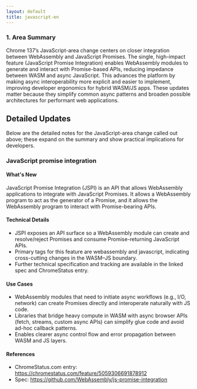 ```yaml
---
layout: default
title: javascript-en
---
```


### 1. Area Summary

Chrome 137’s JavaScript-area change centers on closer integration between WebAssembly and JavaScript Promises. The single, high-impact feature (JavaScript Promise Integration) enables WebAssembly modules to generate and interact with Promise-based APIs, reducing impedance between WASM and async JavaScript. This advances the platform by making async interoperability more explicit and easier to implement, improving developer ergonomics for hybrid WASM/JS apps. These updates matter because they simplify common async patterns and broaden possible architectures for performant web applications.

## Detailed Updates

Below are the detailed notes for the JavaScript-area change called out above; these expand on the summary and show practical implications for developers.

### JavaScript promise integration

#### What's New
JavaScript Promise Integration (JSPI) is an API that allows WebAssembly applications to integrate with JavaScript Promises. It allows a WebAssembly program to act as the generator of a Promise, and it allows the WebAssembly program to interact with Promise-bearing APIs.

#### Technical Details
- JSPI exposes an API surface so a WebAssembly module can create and resolve/reject Promises and consume Promise-returning JavaScript APIs.
- Primary tags for this feature are webassembly and javascript, indicating cross-cutting changes in the WASM–JS boundary.
- Further technical specification and tracking are available in the linked spec and ChromeStatus entry.

#### Use Cases
- WebAssembly modules that need to initiate async workflows (e.g., I/O, network) can create Promises directly and interoperate naturally with JS code.
- Libraries that bridge heavy compute in WASM with async browser APIs (fetch, streams, custom async APIs) can simplify glue code and avoid ad-hoc callback patterns.
- Enables clearer async control flow and error propagation between WASM and JS layers.

#### References
- ChromeStatus.com entry: https://chromestatus.com/feature/5059306691878912
- Spec: https://github.com/WebAssembly/js-promise-integration
